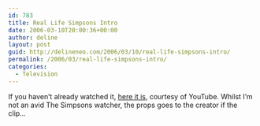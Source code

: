 ```yaml
---
id: 783
title: Real Life Simpsons Intro
date: 2006-03-10T20:00:36+00:00
author: deline
layout: post
guid: http://delineneo.com/2006/03/10/real-life-simpsons-intro/
permalink: /2006/03/real-life-simpsons-intro/
categories:
  - Television
---
```

If you haven&#8217;t already watched it, [here it is](http://youtube.com/watch?v=49IDp76kjPw), courtesy of YouTube. Whilst I&#8217;m not an avid The Simpsons watcher, the props goes to the creator if the clip&#8230;
